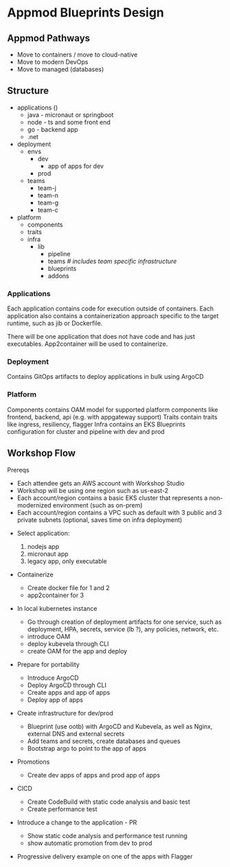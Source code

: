 # Appmod Blueprints Design 

## Appmod Pathways

- Move to containers / move to cloud-native
- Move to modern DevOps
- Move to managed (databases)

## Structure

- applications ()
  - java - micronaut or springboot
  - node - ts and some front end
  - go - backend app
  - .net    
- deployment
  - envs
    - dev
      - app of apps for dev 
    - prod
  - teams
    - team-j
    - team-n
    - team-g
    - team-c
- platform
  - components
  - traits
  - infra
    - lib
      - pipeline
      - teams *# includes team specific infrastructure*
      - blueprints
      - addons

### Applications

Each application contains code for execution outside of containers.
Each application also contains a containerization approach specific to the target runtime, such as jib or Dockerfile. 

There will be one application that does not have code and has just executables. App2container will be used to containerize. 

### Deployment

Contains GitOps artifacts to deploy applications in bulk using ArgoCD

### Platform

Components contains OAM model for supported platform components like frontend, backend, api (e.g. with appgateway support)
Traits contain traits like ingress, resiliency, flagger
Infra contains an EKS Blueprints configuration for cluster and pipeline with dev and prod

## Workshop Flow

Prereqs

- Each attendee gets an AWS account with Workshop Studio
- Workshop will be using one region such as us-east-2
- Each account/region contains a basic EKS cluster that represents a non-modernized environment (such as on-prem)
- Each account/region contains a VPC such as default with 3 public and 3 private subnets (optional, saves time on infra deployment) 

* Select application:
    1. nodejs app
    2. micronaut app
    3. legacy app, only executable
* Containerize
    - Create docker file for 1 and 2
    -  app2container for 3
* In local kubernetes instance
    - Go through creation of deployment artifacts for one service, such as deployment, HPA, secrets, service (lb ?), any policies, network, etc. 
    - introduce OAM
    - deploy kubevela through CLI
    - create OAM for the app and deploy
* Prepare for portability
    - Introduce ArgoCD
    - Deploy ArgoCD through CLI
    - Create apps and app of apps
    - Deploy app of apps
* Create infrastructure for dev/prod
    - Blueprint (use ootb) with ArgoCD and Kubevela, as well as Nginx, external DNS and external secrets
    - Add teams and secrets, create databases and queues
    - Bootstrap argo to point to the app of apps

* Promotions
    - Create dev apps of apps and prod app of apps

* CICD
    - Create CodeBuild with static code analysis and basic test
    - Create performance test

* Introduce a change to the application - PR
    - Show static code analysis and performance test running
    - show automatic promotion from dev to prod

* Progressive delivery example on one of the apps with Flagger

